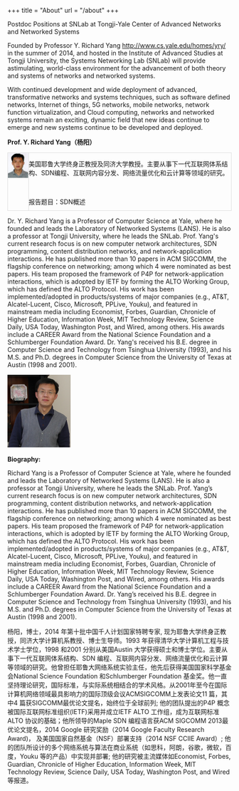 +++
title = "About"
url = "/about"
+++
<br/>

Postdoc Positions at SNLab at Tongji-Yale Center of Advanced Networks and Networked Systems

Founded by Professor Y. Richard Yang <http://www.cs.yale.edu/homes/yry/> in the summer of 2014, and hosted in the Institute of Advanced Studies at Tongji University, the Systems Networking Lab (SNLab) will provide astimulating, world-class environment for the advancement of both theory and systems of networks and networked systems.

With continued development and wide deployment of advanced, transformative networks and systems techniques, such as software defined networks, Internet of things, 5G networks, mobile networks, network function virtualization, and Cloud computing, networks and networked systems remain an exciting, dynamic field that new ideas continue to emerge and new systems continue to be developed and deployed.

**Prof. Y. Richard Yang（杨阳）**

<table><tbody style="box-sizing: border-box;"><tr class="firstRow" style="box-sizing: border-box;"><td valign="top" style="box-sizing: border-box; padding: 0px; border: 1px solid rgb(221, 221, 221);"><img src="/images/about/picture1_yy.png" title="Yang Richard Yang" alt="Yang Richard Yang" style="box-sizing: border-box; border: 0px; vertical-align: middle;"></td><td valign="top" style="box-sizing: border-box; padding: 0px; word-break: break-all; border: 1px solid rgb(221, 221, 221);"><p style="box-sizing: border-box; margin-bottom: 10px;">美国耶鲁大学终身正教授及同济大学教授。主要从事下一代互联网体系结构、SDN编程、互联网内容分发、网络流量优化和云计算等领域的研究。</p><p style="box-sizing: border-box; margin-bottom: 10px;"><br style="box-sizing: border-box;"></p><p style="box-sizing: border-box; margin-bottom: 10px;">报告题目：SDN概述</p></td></tr></tbody></table>

Dr. Y. Richard Yang is a Professor of Computer Science at Yale, where he founded and leads the Laboratory of Networked Systems (LANS). He is also a professor at Tongji University, where he leads the SNLab. Prof. Yang's current research focus is on new computer network architectures, SDN programming, content distribution networks, and network-application interactions. He has published more than 10 papers in ACM SIGCOMM, the flagship conference on networking; among which 4 were nominated as best papers. His team proposed the framework of P4P for network-application interactions, which is adopted by IETF by forming the ALTO Working Group, which has defined the ALTO Protocol. His work has been implemented/adopted in products/systems of major companies (e.g., AT&T, Alcatel-Lucent, Cisco, Microsoft, PPLive, Youku), and featured in mainstream media including Economist, Forbes, Guardian, Chronicle of Higher Education, Information Week, MIT Technology Review, Science Daily, USA Today, Washington Post, and Wired, among others. His awards include a CAREER Award from the National Science Foundation and a Schlumberger Foundation Award. Dr. Yang's received his B.E. degree in Computer Science and Technology from Tsinghua University (1993), and his M.S. and Ph.D. degrees in Computer Science from the University of Texas at Austin (1998 and 2001).


<img src="/images/about/picture2_yy.png" style="width: 142px" title="Yang Richard Yang" />

**Biography:**

Richard Yang is a Professor of Computer Science at Yale, where he founded and leads the Laboratory of Networked Systems (LANS). He is also a professor at Tongji University, where he leads the SNLab. Prof. Yang’s current research focus is on new computer network architectures, SDN programming, content distribution networks, and network-application interactions. He has published more than 10 papers in ACM SIGCOMM, the flagship conference on networking; among which 4 were nominated as best papers. His team proposed the framework of P4P for network-application interactions, which is adopted by IETF by forming the ALTO Working Group, which has defined the ALTO Protocol. His work has been implemented/adopted in products/systems of major companies (e.g., AT&T, Alcatel-Lucent, Cisco, Microsoft, PPLive, Youku), and featured in mainstream media including Economist, Forbes, Guardian, Chronicle of Higher Education, Information Week, MIT Technology Review, Science Daily, USA Today, Washington Post, and Wired, among others. His awards include a CAREER Award from the National Science Foundation and a Schlumberger Foundation Award. Dr. Yang’s received his B.E. degree in Computer Science and Technology from Tsinghua University (1993), and his M.S. and Ph.D. degrees in Computer Science from the University of Texas at Austin (1998 and 2001).


杨阳，博士，2014 年第十批中国千人计划国家特聘专家, 现为耶鲁大学终身正教授，同济大学计算机系教授、博士生导师。1993 年获得清华大学计算机工程与技术学士学位，1998 和2001 分别从美国Austin 大学获得硕士和博士学位。主要从事下一代互联网体系结构、SDN 编程、互联网内容分发、网络流量优化和云计算等领域的研究。他曾担任耶鲁大网络系统实验主任，他先后获得美国国家科学基金会National Science Foundation 和Schlumberger Foundation 基金奖。他一直坚持理论研究，国际标准，与实际系统相结合的学术风格。从2001年至今在国际计算机网络领域最具影响力的国际顶级会议ACMSIGCOMM上发表论文11 篇，其中4 篇获SIGCOMM最优论文提名，始终位于全球前列; 他的团队提出的P4P 概念被国际互联网标准组织(IETF)采用并成立IETF ALTO 工作组，成为互联网标准ALTO 协议的基础；他所领导的Maple SDN 编程语言获ACM SIGCOMM 2013最优论文提名，2014 Google 研究奖励（2014 Google Faculty Research Award)， 及美国国家自然基金（NSF）部署支持（2014 NSF CCIIE Award）; 他的团队所设计的多个网络系统与算法在商业系统（如思科，阿朗，谷歌，微软，百度，Youku 等的产品）中实现并部署; 他的研究被主流媒体如Economist, Forbes, Guardian, Chronicle of Higher Education, Information Week, MIT Technology Review, Science Daily, USA Today, Washington Post, and Wired 等报道。

